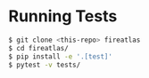 # Running Tests

```bash
$ git clone <this-repo> fireatlas
$ cd fireatlas/
$ pip install -e '.[test]'
$ pytest -v tests/
```

